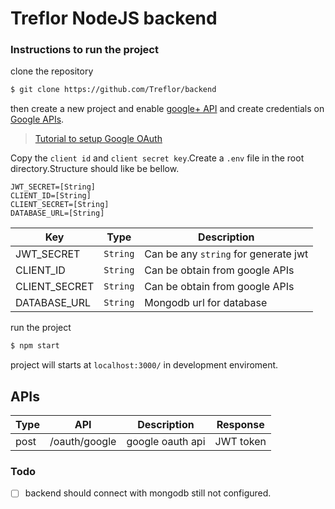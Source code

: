 # Treflor NodeJS backend

### Instructions to run the project

clone the repository
```bash
$ git clone https://github.com/Treflor/backend
```
then create a new project and enable [google+ API](https://console.developers.google.com/apis/library/plus.googleapis.com) and create credentials on [Google APIs](https://console.developers.google.com).

> [Tutorial to setup Google OAuth](https://youtu.be/JgSLf-HS5gg)


Copy the `client id` and `client secret key`.Create a `.env` file in the root directory.Structure should like be bellow.
```
JWT_SECRET=[String]
CLIENT_ID=[String]
CLIENT_SECRET=[String]
DATABASE_URL=[String]
```

|Key            |Type           |Description                            |
|---------------|---------------|---------------------------------------|
|JWT_SECRET     |`String`       |Can be any `string` for generate jwt   |
|CLIENT_ID      |`String`       |Can be obtain from google APIs         |
|CLIENT_SECRET  |`String`       |Can be obtain from google APIs         |
|DATABASE_URL   |`String`       |Mongodb url for database               |

run the project
```bash
$ npm start
```

project will starts at `localhost:3000/` in development enviroment.

## APIs

|Type   |API                        |Description            |Response           |
|-------|---------------------------|-----------------------|-------------------|
|post   |/oauth/google              |google oauth api       |JWT token          |

### Todo

- [ ] backend should connect with mongodb still not configured.
